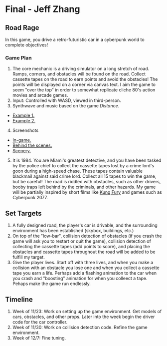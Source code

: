 Final - Jeff Zhang
======

## Road Rage ##
In this game, you drive a retro-futuristic car in a cyberpunk world to complete objectives!

### Game Plan
1. The core mechanic is a driving simulator on a long stretch of road. Ramps, corners, and obstacles will be found on the
road. Collect cassette tapes on the road to earn points and avoid the obstacles! The points will be displayed on a corner via
canvas text. I aim the game to seem "over the top" in order to somewhat replicate cliche 80's action movies and arcade games.
2. Input: Controlled with WASD, viewed in third-person.
3. Synthwave and music based on the game *Distance*. 
* [Example 1.](https://www.youtube.com/watch?v=9VcfMlP2Vk0)
* [Example 2.](https://www.youtube.com/watch?v=5do8jwFnf5E)
4. Screenshots 
* [In-game.](https://i.imgur.com/JnS2lRm.png)
* [Behind the scenes.](https://i.imgur.com/wuH9hWe.png)
* [Scenery.](https://i.imgur.com/iCqPJTr.png)

5. It is 1984. You are Miami's greatest detective, and you have been tasked by the police chief to collect the cassette tapes lost by 
a crime lord's goon during a high-speed chase. These tapes contain valuable blackmail against said crime lord. Collect all 15 tapes to win the game, 
but be careful! The road is riddled with obstacles, such as other drivers, booby traps left behind by the criminals, and other hazards. 
My game will be partially inspired by short films like [Kung Fury](https://i.imgur.com/i2O2igg.gif) and games such as Cyberpunk 2077.

## Set Targets ##
1. A fully designed road, the player's car is drivable, and the surrounding environment has been established (skybox, buildings, etc.)
2. On top of the "low-bar", collision detection of obstacles (if you crash the game will ask you to restart or quit the game), 
collision detection of collecting the cassette tapes (add points to score), and placing the obstacles and cassette tapes throughout 
the road will be added to be fulfill my target.
3. Give the player lives. Start off with three lives, and when you make a collision with an obstacle you lose one and when you 
collect a cassette tape you earn a life. Perhaps add a flashing animation to the car when you crash and "boosting" animation for
when you colleect a tape. Pehaps make the game run endlessly.

## Timeline ##
1. Week of 11/23: Work on setting up the game environment. Get models of cars, obstacles, and other props. Later into the week 
begin the driver code for the car controller.
2. Week of 11/30: Work on collision detection code. Refine the game environment. 
3. Week of 12/7: Fine tuning. 